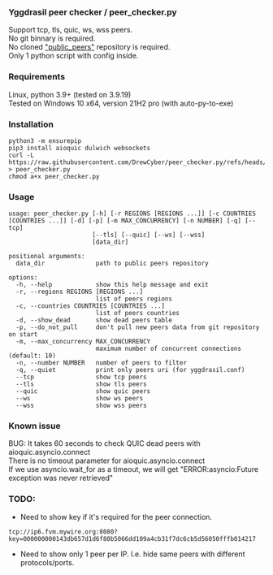 ### Yggdrasil peer checker / peer_checker.py
Support tcp, tls, quic, ws, wss peers.  
No git binnary is required.  
No cloned ["public_peers"](https://github.com/yggdrasil-network/public-peers) repository is required.  
Only 1 python script with config inside.  

### Requirements
Linux, python 3.9+ (tested on 3.9.19)  
Tested on Windows 10 x64, version 21H2 pro (with auto-py-to-exe)  

### Installation
```
python3 -m ensurepip
pip3 install aioquic dulwich websockets
curl -L https://raw.githubusercontent.com/DrewCyber/peer_checker.py/refs/heads/master/peer_checker.py > peer_checker.py
chmod a+x peer_checker.py
```

### Usage
```
usage: peer_checker.py [-h] [-r REGIONS [REGIONS ...]] [-c COUNTRIES [COUNTRIES ...]] [-d] [-p] [-m MAX_CONCURRENCY] [-n NUMBER] [-q] [--tcp]
                       [--tls] [--quic] [--ws] [--wss]
                       [data_dir]

positional arguments:
  data_dir              path to public peers repository

options:
  -h, --help            show this help message and exit
  -r, --regions REGIONS [REGIONS ...]
                        list of peers regions
  -c, --countries COUNTRIES [COUNTRIES ...]
                        list of peers countries
  -d, --show_dead       show dead peers table
  -p, --do_not_pull     don't pull new peers data from git repository on start
  -m, --max_concurrency MAX_CONCURRENCY
                        maximum number of concurrent connections (default: 10)
  -n, --number NUMBER   number of peers to filter
  -q, --quiet           print only peers uri (for yggdrasil.conf)
  --tcp                 show tcp peers
  --tls                 show tls peers
  --quic                show quic peers
  --ws                  show ws peers
  --wss                 show wss peers
```

### Known issue
BUG: It takes 60 seconds to check QUIC dead peers with aioquic.asyncio.connect  
There is no timeout parameter for aioquic.asyncio.connect  
If we use asyncio.wait_for as a timeout, we will get "ERROR:asyncio:Future exception was never retrieved"

### TODO:
 - Need to show key if it's required for the peer connection.
```
tcp://ip6.fvm.mywire.org:8080?key=000000000143db657d1d6f80b5066dd109a4cb31f7dc6cb5d56050fffb014217
```
 - Need to show only 1 peer per IP. I.e. hide same peers with different protocols/ports.